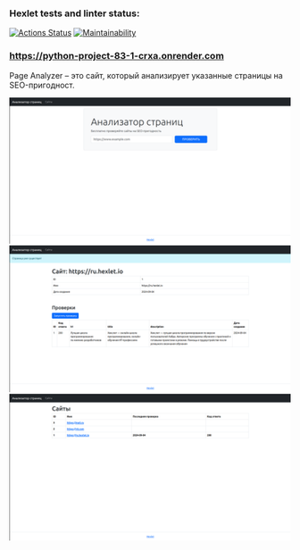 ### Hexlet tests and linter status:
[![Actions Status](https://github.com/AidDeathLord/python-project-83/actions/workflows/hexlet-check.yml/badge.svg)](https://github.com/AidDeathLord/python-project-83/actions)
[![Maintainability](https://api.codeclimate.com/v1/badges/5a6ef50c4796ce7612bb/maintainability)](https://codeclimate.com/github/AidDeathLord/python-project-83/maintainability)

### https://python-project-83-1-crxa.onrender.com

Page Analyzer – это сайт, который анализирует указанные страницы на SEO-пригодност.

![img.png](img.png)
![img_1.png](img_1.png)
![img_2.png](img_2.png)